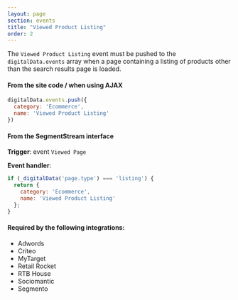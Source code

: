 ```yaml
---
layout: page
section: events
title: "Viewed Product Listing"
order: 2
---
```

The `Viewed Product Listing` event must be pushed to the `digitalData.events` array when a page containing a listing of products other than the search results page is loaded.

#### From the site code / when using AJAX
```javascript
digitalData.events.push({
  category: 'Ecommerce',
  name: 'Viewed Product Listing'
})
```


#### From the SegmentStream interface
**Trigger**: event `Viewed Page`

**Event handler**:

```javascript
if (_digitalData('page.type') === 'listing') {
  return {
    category: 'Ecommerce',
    name: 'Viewed Product Listing'
  };
}
```

#### Required by the following integrations:
* Adwords
* Criteo
* MyTarget
* Retail Rocket
* RTB House
* Sociomantic
* Segmento
